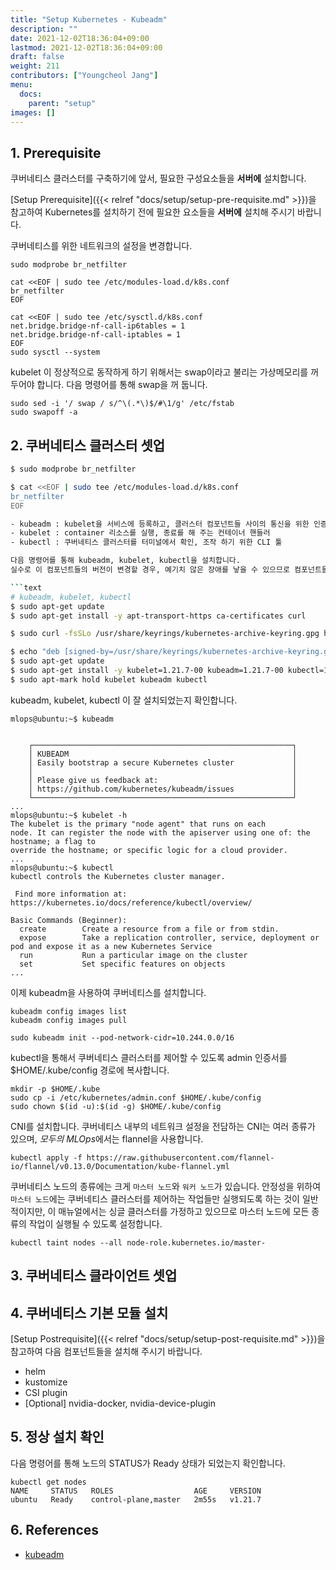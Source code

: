 ```yaml
---
title: "Setup Kubernetes - Kubeadm"
description: ""
date: 2021-12-02T18:36:04+09:00
lastmod: 2021-12-02T18:36:04+09:00
draft: false
weight: 211
contributors: ["Youngcheol Jang"]
menu:
  docs:
    parent: "setup"
images: []
---
```


## 1. Prerequisite

쿠버네티스 클러스터를 구축하기에 앞서, 필요한 구성요소들을 **서버에** 설치합니다.

[Setup Prerequisite]({{< relref "docs/setup/setup-pre-requisite.md" >}})을 참고하여 Kubernetes를 설치하기 전에 필요한 요소들을 **서버에** 설치해 주시기 바랍니다.


쿠버네티스를 위한 네트워크의 설정을 변경합니다.
```text
sudo modprobe br_netfilter

cat <<EOF | sudo tee /etc/modules-load.d/k8s.conf
br_netfilter
EOF

cat <<EOF | sudo tee /etc/sysctl.d/k8s.conf
net.bridge.bridge-nf-call-ip6tables = 1
net.bridge.bridge-nf-call-iptables = 1
EOF
sudo sysctl --system
```

kubelet 이 정상적으로 동작하게 하기 위해서는 swap이라고 불리는 가상메모리를 꺼 두어야 합니다.
다음 명령어를 통해 swap을 꺼 둡니다.
```text
sudo sed -i '/ swap / s/^\(.*\)$/#\1/g' /etc/fstab
sudo swapoff -a
```


## 2. 쿠버네티스 클러스터 셋업

```bash
$ sudo modprobe br_netfilter

$ cat <<EOF | sudo tee /etc/modules-load.d/k8s.conf
br_netfilter
EOF

- kubeadm : kubelet을 서비스에 등록하고, 클러스터 컴포넌트들 사이의 통신을 위한 인증서 발급 등 설치 과정 자동화
- kubelet : container 리소스를 실행, 종료를 해 주는 컨테이너 핸들러
- kubectl : 쿠버네티스 클러스터를 터미널에서 확인, 조작 하기 위한 CLI 툴

다음 명령어를 통해 kubeadm, kubelet, kubectl을 설치합니다.
실수로 이 컴포넌트들의 버전이 변경할 경우, 예기치 않은 장애를 낳을 수 있으므로 컴포넌트들이 변경되지 않도록 설정합니다.

```text
# kubeadm, kubelet, kubectl
$ sudo apt-get update
$ sudo apt-get install -y apt-transport-https ca-certificates curl

$ sudo curl -fsSLo /usr/share/keyrings/kubernetes-archive-keyring.gpg https://packages.cloud.google.com/apt/doc/apt-key.gpg

$ echo "deb [signed-by=/usr/share/keyrings/kubernetes-archive-keyring.gpg] https://apt.kubernetes.io/ kubernetes-xenial main" | sudo tee /etc/apt/sources.list.d/kubernetes.list
$ sudo apt-get update
$ sudo apt-get install -y kubelet=1.21.7-00 kubeadm=1.21.7-00 kubectl=1.21.7-00
$ sudo apt-mark hold kubelet kubeadm kubectl
```

kubeadm, kubelet, kubectl 이 잘 설치되었는지 확인합니다.
```text
mlops@ubuntu:~$ kubeadm


    ┌──────────────────────────────────────────────────────────┐
    │ KUBEADM                                                  │
    │ Easily bootstrap a secure Kubernetes cluster             │
    │                                                          │
    │ Please give us feedback at:                              │
    │ https://github.com/kubernetes/kubeadm/issues             │
    └──────────────────────────────────────────────────────────┘
...
mlops@ubuntu:~$ kubelet -h
The kubelet is the primary "node agent" that runs on each
node. It can register the node with the apiserver using one of: the hostname; a flag to
override the hostname; or specific logic for a cloud provider.
...
mlops@ubuntu:~$ kubectl
kubectl controls the Kubernetes cluster manager.

 Find more information at: https://kubernetes.io/docs/reference/kubectl/overview/

Basic Commands (Beginner):
  create        Create a resource from a file or from stdin.
  expose        Take a replication controller, service, deployment or pod and expose it as a new Kubernetes Service
  run           Run a particular image on the cluster
  set           Set specific features on objects
...
```


이제 kubeadm을 사용하여 쿠버네티스를 설치합니다.

```text
kubeadm config images list
kubeadm config images pull

sudo kubeadm init --pod-network-cidr=10.244.0.0/16
```

kubectl을 통해서 쿠버네티스 클러스터를 제어할 수 있도록 admin 인증서를 $HOME/.kube/config 경로에 복사합니다.

```text
mkdir -p $HOME/.kube
sudo cp -i /etc/kubernetes/admin.conf $HOME/.kube/config
sudo chown $(id -u):$(id -g) $HOME/.kube/config
```

CNI를 설치합니다.
쿠버네티스 내부의 네트워크 설정을 전담하는 CNI는 여러 종류가 있으며, *모두의 MLOps*에서는 flannel을 사용합니다.

```text
kubectl apply -f https://raw.githubusercontent.com/flannel-io/flannel/v0.13.0/Documentation/kube-flannel.yml
```

쿠버네티스 노드의 종류에는 크게 `마스터 노드`와 `워커 노드`가 있습니다.
안정성을 위하여 `마스터 노드`에는 쿠버네티스 클러스터를 제어하는 작업들만 실행되도록 하는 것이 일반적이지만,
이 매뉴얼에서는 싱글 클러스터를 가정하고 있으므로 마스터 노드에 모든 종류의 작업이 실행될 수 있도록 설정합니다.

```text
kubectl taint nodes --all node-role.kubernetes.io/master-
```


## 3. 쿠버네티스 클라이언트 셋업

## 4. 쿠버네티스 기본 모듈 설치

[Setup Postrequisite]({{< relref "docs/setup/setup-post-requisite.md" >}})을 참고하여 다음 컴포넌트들을 설치해 주시기 바랍니다.

- helm
- kustomize
- CSI plugin
- [Optional] nvidia-docker, nvidia-device-plugin


## 5. 정상 설치 확인

다음 명령어를 통해 노드의 STATUS가 Ready 상태가 되었는지 확인합니다.
```text
kubectl get nodes
NAME     STATUS   ROLES                  AGE     VERSION
ubuntu   Ready    control-plane,master   2m55s   v1.21.7
```


## 6. References

- [kubeadm](https://kubernetes.io/docs/setup/production-environment/tools/kubeadm/install-kubeadm)

